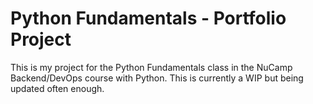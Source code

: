 # Python Fundamentals - Portfolio Project
This is my project for the Python Fundamentals class in the NuCamp Backend/DevOps course with Python. This is currently a WIP but being updated often enough. 
